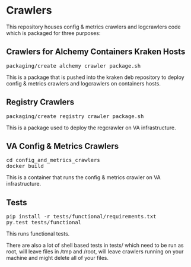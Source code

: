 Crawlers
========
This repository houses config & metrics crawlers and logcrawlers code which is packaged for three purposes:

Crawlers for Alchemy Containers Kraken Hosts
--------------------------------------------
<pre>packaging/create_alchemy_crawler_package.sh <environmenrt(eg: prod-dal09)></pre>
This is a package that is pushed into the kraken deb repository to deploy config & metrics crawlers and logcrawlers on containers hosts.

Registry Crawlers
-----------------
<pre>packaging/create_registry_crawler_package.sh</pre>
This is a package used to deploy the regcrawler on VA infrastructure.

VA Config & Metrics Crawlers
----------------------------
<pre>
cd config_and_metrics_crawlers
docker build
</pre>
This is a container that runs the config & metrics crawler on VA infrastructure.

Tests
-----
<pre>
pip install -r tests/functional/requirements.txt
py.test tests/functional
</pre>
This runs functional tests.

There are also a lot of shell based tests in tests/ which need to be run as root, will leave files in /tmp and /root, will leave crawlers running on your machine and might delete all of your files.
